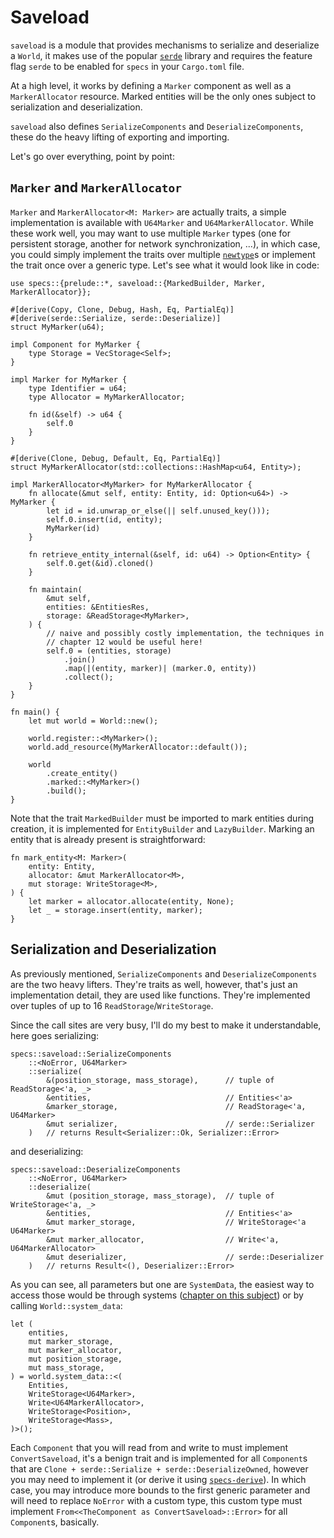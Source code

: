 # Saveload

`saveload` is a module that provides mechanisms to serialize and deserialize a
`World`, it makes use of the popular [`serde`] library and requires the feature
flag `serde` to be enabled for `specs` in your `Cargo.toml` file.

At a high level, it works by defining a `Marker` component as well as a
`MarkerAllocator` resource. Marked entities will be the only ones subject to
serialization and deserialization.

`saveload` also defines `SerializeComponents` and `DeserializeComponents`,
these do the heavy lifting of exporting and importing.

Let's go over everything, point by point:

## `Marker` and `MarkerAllocator`

`Marker` and `MarkerAllocator<M: Marker>` are actually traits, a simple
implementation is available with `U64Marker` and `U64MarkerAllocator`. While
these work well, you may want to use multiple `Marker` types (one for
persistent storage, another for network synchronization, ...), in which case,
you could simply implement the traits over multiple [`newtype`]s or implement
the trait once over a generic type. Let's see what it would look like in code:

```rust,ignore
use specs::{prelude::*, saveload::{MarkedBuilder, Marker, MarkerAllocator}};

#[derive(Copy, Clone, Debug, Hash, Eq, PartialEq)]
#[derive(serde::Serialize, serde::Deserialize)]
struct MyMarker(u64);

impl Component for MyMarker {
    type Storage = VecStorage<Self>;
}

impl Marker for MyMarker {
    type Identifier = u64;
    type Allocator = MyMarkerAllocator;

    fn id(&self) -> u64 {
        self.0
    }
}

#[derive(Clone, Debug, Default, Eq, PartialEq)]
struct MyMarkerAllocator(std::collections::HashMap<u64, Entity>);

impl MarkerAllocator<MyMarker> for MyMarkerAllocator {
    fn allocate(&mut self, entity: Entity, id: Option<u64>) -> MyMarker {
        let id = id.unwrap_or_else(|| self.unused_key()));
        self.0.insert(id, entity);
        MyMarker(id)
    }

    fn retrieve_entity_internal(&self, id: u64) -> Option<Entity> {
        self.0.get(&id).cloned()
    }

    fn maintain(
        &mut self,
        entities: &EntitiesRes,
        storage: &ReadStorage<MyMarker>,
    ) {
        // naive and possibly costly implementation, the techniques in
        // chapter 12 would be useful here!
        self.0 = (entities, storage)
            .join()
            .map(|(entity, marker)| (marker.0, entity))
            .collect();
    }
}

fn main() {
    let mut world = World::new();

    world.register::<MyMarker>();
    world.add_resource(MyMarkerAllocator::default());

    world
        .create_entity()
        .marked::<MyMarker>()
        .build();
}
```

Note that the trait `MarkedBuilder` must be imported to mark entities during
creation, it is implemented for `EntityBuilder` and `LazyBuilder`. Marking an
entity that is already present is straightforward:

```rust,ignore
fn mark_entity<M: Marker>(
    entity: Entity,
    allocator: &mut MarkerAllocator<M>,
    mut storage: WriteStorage<M>,
) {
    let marker = allocator.allocate(entity, None);
    let _ = storage.insert(entity, marker);
}
```

## Serialization and Deserialization

As previously mentioned, `SerializeComponents` and `DeserializeComponents` are
the two heavy lifters. They're traits as well, however, that's just an
implementation detail, they are used like functions. They're implemented over
tuples of up to 16 `ReadStorage`/`WriteStorage`.

Since the call sites are very busy, I'll do my best to make it understandable,
here goes serializing:

```rust,ignore
specs::saveload::SerializeComponents
    ::<NoError, U64Marker>
    ::serialize(
        &(position_storage, mass_storage),      // tuple of ReadStorage<'a, _>
        &entities,                              // Entities<'a>
        &marker_storage,                        // ReadStorage<'a, U64Marker>
        &mut serializer,                        // serde::Serializer
    )   // returns Result<Serializer::Ok, Serializer::Error>
```

and deserializing:

```rust,ignore
specs::saveload::DeserializeComponents
    ::<NoError, U64Marker>
    ::deserialize(
        &mut (position_storage, mass_storage),  // tuple of WriteStorage<'a, _>
        &entities,                              // Entities<'a>
        &mut marker_storage,                    // WriteStorage<'a U64Marker>
        &mut marker_allocator,                  // Write<'a, U64MarkerAllocator>
        &mut deserializer,                      // serde::Deserializer
    )   // returns Result<(), Deserializer::Error>
```

As you can see, all parameters but one are `SystemData`, the easiest way to
access those would be through systems ([chapter on this subject][c6]) or by
calling `World::system_data`:

```rust,ignore
let (
    entities,
    mut marker_storage,
    mut marker_allocator,
    mut position_storage,
    mut mass_storage,
) = world.system_data::<(
    Entities,
    WriteStorage<U64Marker>,
    Write<U64MarkerAllocator>,
    WriteStorage<Position>,
    WriteStorage<Mass>,
)>();
```

Each `Component` that you will read from and write to must implement
`ConvertSaveload`, it's a benign trait and is implemented for all `Component`s
that are `Clone + serde::Serialize + serde::DeserializeOwned`, however you may
need to implement it (or derive it using [`specs-derive`]). In which case, you
may introduce more bounds to the first generic parameter and will need to
replace `NoError` with a custom type, this custom type must implement
`From<<TheComponent as ConvertSaveload>::Error>` for all `Component`s,
basically.

[`newtype`]: https://doc.rust-lang.org/1.0.0/style/features/types/newtype.html
[`serde`]: https://docs.rs/serde
[`specs-derive`]: https://docs.rs/specs-derive
[c6]: ./06_system_data.html
